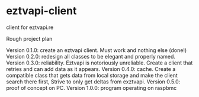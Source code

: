 # eztvapi-client
client for eztvapi.re

Rough project plan

Version 0.1.0: create an eztvapi client. Must work and nothing else (done!)
Version 0.2.0: redesign all classes to be elegant and properly named.
Version 0.3.0: reliability. Eztvapi is notoriously unreliable. Create a client that retries and can add data as it appears.
Version 0.4.0: cache. Create a compatible class that gets data from local storage and make the client search there first, Strive to only get deltas from exztvapi.
Version 0.5.0: proof of concept on PC.
Version 1.0.0: program operating on raspbmc
